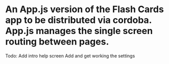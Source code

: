# An App.js version of the Flash Cards app to be distributed via cordoba. App.js manages the single screen routing between pages.

Todo:
Add intro help screen
Add and get working the settings
